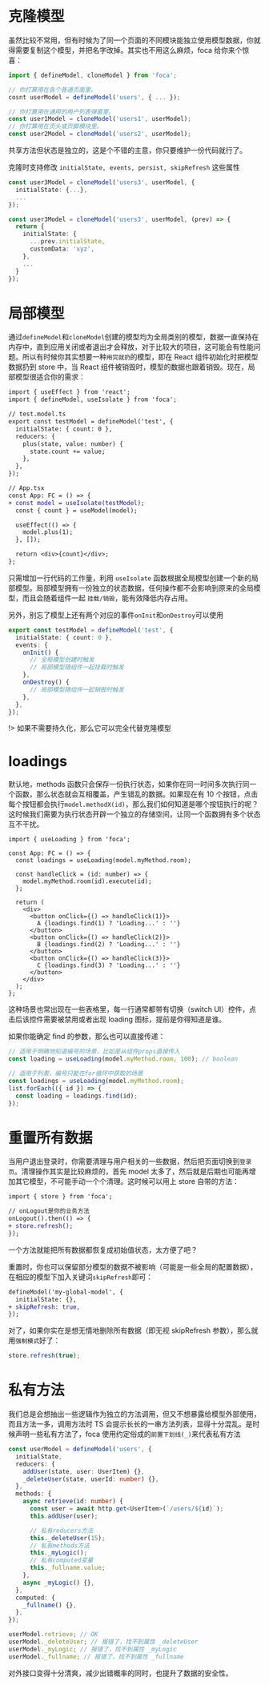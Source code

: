 # <!-- {docsify-ignore} -->

# 克隆模型

虽然比较不常用，但有时候为了同一个页面的不同模块能独立使用模型数据，你就得需要复制这个模型，并把名字改掉。其实也不用这么麻烦，foca 给你来个惊喜：

```typescript
import { defineModel, cloneModel } from 'foca';

// 你打算用在各个普通页面里。
cosnt userModel = defineModel('users', { ... });

// 你打算用在通用的用户列表弹窗里。
const user1Model = cloneModel('users1', userModel);
// 你打算用在页头或页脚模块里。
const user2Model = cloneModel('users2', userModel);
```

共享方法但状态是独立的，这是个不错的主意，你只要维护一份代码就行了。

克隆时支持修改 `initialState, events, persist, skipRefresh` 这些属性

```typescript
const user3Model = cloneModel('users3', userModel, {
  initialState: {...},
  ...
});

const user3Model = cloneModel('users3', userModel, (prev) => {
  return {
    initialState: {
      ...prev.initialState,
      customData: 'xyz',
    },
    ...
  }
});
```

# 局部模型

通过`defineModel`和`cloneModel`创建的模型均为全局类别的模型，数据一直保持在内存中，直到应用关闭或者退出才会释放，对于比较大的项目，这可能会有性能问题。所以有时候你其实想要一种`用完就扔`的模型，即在 React 组件初始化时把模型数据扔到 store 中，当 React 组件被销毁时，模型的数据也跟着销毁。现在，局部模型很适合你的需求：

```diff
import { useEffect } from 'react';
import { defineModel, useIsolate } from 'foca';

// test.model.ts
export const testModel = defineModel('test', {
  initialState: { count: 0 },
  reducers: {
    plus(state, value: number) {
      state.count += value;
    },
  },
});

// App.tsx
const App: FC = () => {
+ const model = useIsolate(testModel);
  const { count } = useModel(model);

  useEffect(() => {
    model.plus(1);
  }, []);

  return <div>{count}</div>;
};
```

只需增加一行代码的工作量，利用 `useIsolate` 函数根据全局模型创建一个新的局部模型。局部模型拥有一份独立的状态数据，任何操作都不会影响到原来的全局模型，而且会随着组件一起 `挂载/销毁`，能有效降低内存占用。

另外，别忘了模型上还有两个对应的事件`onInit`和`onDestroy`可以使用

```typescript
export const testModel = defineModel('test', {
  initialState: { count: 0 },
  events: {
    onInit() {
      // 全局模型创建时触发
      // 局部模型随组件一起挂载时触发
    },
    onDestroy() {
      // 局部模型随组件一起销毁时触发
    },
  },
});
```

!> 如果不需要持久化，那么它可以完全代替克隆模型

# loadings

默认地，methods 函数只会保存一份执行状态，如果你在同一时间多次执行同一个函数，那么状态就会互相覆盖，产生错乱的数据。如果现在有 10 个按钮，点击每个按钮都会执行`model.methodX(id)`，那么我们如何知道是哪个按钮执行的呢？这时候我们需要为执行状态开辟一个独立的存储空间，让同一个函数拥有多个状态互不干扰。

```tsx
import { useLoading } from 'foca';

const App: FC = () => {
  const loadings = useLoading(model.myMethod.room);

  const handleClick = (id: number) => {
    model.myMethod.room(id).execute(id);
  };

  return (
    <div>
      <button onClick={() => handleClick(1)}>
        A {loadings.find(1) ? 'Loading...' : ''}
      </button>
      <button onClick={() => handleClick(2)}>
        B {loadings.find(2) ? 'Loading...' : ''}
      </button>
      <button onClick={() => handleClick(3)}>
        C {loadings.find(3) ? 'Loading...' : ''}
      </button>
    </div>
  );
};
```

这种场景也常出现在一些表格里，每一行通常都带有切换（switch UI）控件，点击后该控件需要被禁用或者出现 loading 图标，提前是你得知道是谁。

如果你能确定 find 的参数，那么也可以直接传递：

```typescript
// 适用于明确地知道编号的场景，比如是从组件props直接传入
const loading = useLoading(model.myMethod.room, 100); // boolean

// 适用于列表，编号只能在for循环中获取的场景
const loadings = useLoading(model.myMethod.room);
list.forEach(({ id }) => {
  const loading = loadings.find(id);
});
```

# 重置所有数据

当用户退出登录时，你需要清理与用户相关的一些数据，然后把页面切换到`登录页`。清理操作其实是比较麻烦的，首先 model 太多了，然后就是后期也可能再增加其它模型，不可能手动一个个清理。这时候可以用上 store 自带的方法：

```diff
import { store } from 'foca';

// onLogout是你的业务方法
onLogout().then(() => {
+ store.refresh();
});
```

一个方法就能把所有数据都恢复成初始值状态，太方便了吧？

重置时，你也可以保留部分模型的数据不被影响（可能是一些全局的配置数据），在相应的模型下加入关键词`skipRefresh`即可：

```diff
defineModel('my-global-model', {
  initialState: {},
+ skipRefresh: true,
});
```

对了，如果你实在是想无情地删除所有数据（即无视 skipRefresh 参数），那么就用`强制模式`好了：

```typescript
store.refresh(true);
```

# 私有方法

我们总是会想抽出一些逻辑作为独立的方法调用，但又不想暴露给模型外部使用，而且方法一多，调用方法时 TS 会提示长长的一串方法列表，显得十分混乱。是时候声明一些私有方法了，foca 使用约定俗成的`前置下划线(_)`来代表私有方法

```typescript
const userModel = defineModel('users', {
  initialState,
  reducers: {
    addUser(state, user: UserItem) {},
    _deleteUser(state, userId: number) {},
  },
  methods: {
    async retrieve(id: number) {
      const user = await http.get<UserItem>(`/users/${id}`);
      this.addUser(user);

      // 私有reducers方法
      this._deleteUser(15);
      // 私有methods方法
      this._myLogic();
      // 私有computed变量
      this._fullname.value;
    },
    async _myLogic() {},
  },
  computed: {
    _fullname() {},
  },
});

userModel.retrieve; // OK
userModel._deleteUser; // 报错了，找不到属性 _deleteUser
userModel._myLogic; // 报错了，找不到属性 _myLogic
userModel._fullname; // 报错了，找不到属性 _fullname
```

对外接口变得十分清爽，减少出错概率的同时，也提升了数据的安全性。
